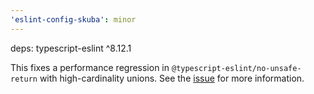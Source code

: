 ```yaml
---
'eslint-config-skuba': minor
---
```


deps: typescript-eslint ^8.12.1

This fixes a performance regression in `@typescript-eslint/no-unsafe-return` with high-cardinality unions. See the [issue](https://github.com/typescript-eslint/typescript-eslint/issues/10196) for more information.

